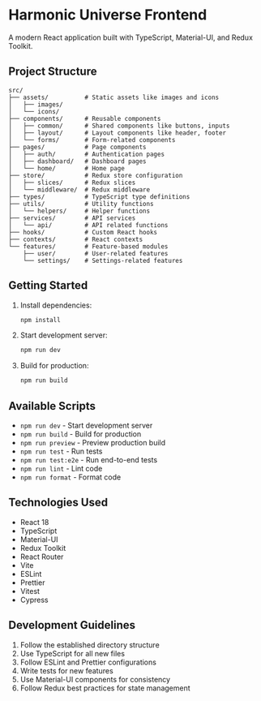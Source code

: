 # Harmonic Universe Frontend

A modern React application built with TypeScript, Material-UI, and Redux Toolkit.

## Project Structure

```
src/
├── assets/          # Static assets like images and icons
│   ├── images/
│   └── icons/
├── components/      # Reusable components
│   ├── common/      # Shared components like buttons, inputs
│   ├── layout/      # Layout components like header, footer
│   └── forms/       # Form-related components
├── pages/           # Page components
│   ├── auth/        # Authentication pages
│   ├── dashboard/   # Dashboard pages
│   └── home/        # Home page
├── store/           # Redux store configuration
│   ├── slices/      # Redux slices
│   └── middleware/  # Redux middleware
├── types/           # TypeScript type definitions
├── utils/           # Utility functions
│   └── helpers/     # Helper functions
├── services/        # API services
│   └── api/         # API related functions
├── hooks/           # Custom React hooks
├── contexts/        # React contexts
└── features/        # Feature-based modules
    ├── user/        # User-related features
    └── settings/    # Settings-related features
```

## Getting Started

1. Install dependencies:

   ```bash
   npm install
   ```

2. Start development server:

   ```bash
   npm run dev
   ```

3. Build for production:
   ```bash
   npm run build
   ```

## Available Scripts

- `npm run dev` - Start development server
- `npm run build` - Build for production
- `npm run preview` - Preview production build
- `npm run test` - Run tests
- `npm run test:e2e` - Run end-to-end tests
- `npm run lint` - Lint code
- `npm run format` - Format code

## Technologies Used

- React 18
- TypeScript
- Material-UI
- Redux Toolkit
- React Router
- Vite
- ESLint
- Prettier
- Vitest
- Cypress

## Development Guidelines

1. Follow the established directory structure
2. Use TypeScript for all new files
3. Follow ESLint and Prettier configurations
4. Write tests for new features
5. Use Material-UI components for consistency
6. Follow Redux best practices for state management
